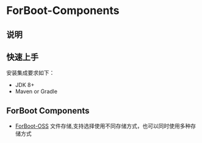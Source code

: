 # ForBoot-Components
## 说明

## 快速上手
安装集成要求如下：
- JDK 8+
- Maven or Gradle

## ForBoot Components
-  [ForBoot-OSS](https://github.com/focre-projects/forboot-components/tree/main/forboot-oss) 文件存储,支持选择使用不同存储方式，也可以同时使用多种存储方式